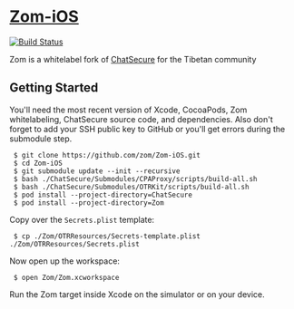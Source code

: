 # [Zom-iOS](https://github.com/zom/zom-iOS)

[![Build Status](https://travis-ci.org/zom/Zom-iOS.svg)](https://travis-ci.org/zom/Zom-iOS)

Zom is a whitelabel fork of [ChatSecure](https://github.com/chatsecure/chatsecure-ios) for the Tibetan community

## Getting Started

You'll need the most recent version of Xcode, CocoaPods, Zom whitelabeling, ChatSecure source code, and dependencies. Also don't forget to add your SSH public key to GitHub or you'll get errors during the submodule step.

     $ git clone https://github.com/zom/Zom-iOS.git
     $ cd Zom-iOS
     $ git submodule update --init --recursive
     $ bash ./ChatSecure/Submodules/CPAProxy/scripts/build-all.sh
     $ bash ./ChatSecure/Submodules/OTRKit/scripts/build-all.sh
     $ pod install --project-directory=ChatSecure
     $ pod install --project-directory=Zom
     
Copy over the `Secrets.plist` template:

     $ cp ./Zom/OTRResources/Secrets-template.plist ./Zom/OTRResources/Secrets.plist
     
Now open up the workspace:

     $ open Zom/Zom.xcworkspace
     
Run the Zom target inside Xcode on the simulator or on your device.